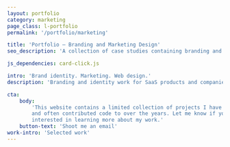 ```yaml
---
layout: portfolio
category: marketing
page_class: l-portfolio
permalink: '/portfolio/marketing'

title: 'Portfolio — Branding and Marketing Design'
seo_description: 'A collection of case studies containing branding and identity work for products and companies.'

js_dependencies: card-click.js

intro: 'Brand identity. Marketing. Web design.'
description: 'Branding and identity work for SaaS products and companies.'

cta:
    body:
        'This website contains a limited collection of projects I have designed
        and often contributed code to over the years. Let me know if you’re
        interested in learning more about my work.'
    button-text: 'Shoot me an email'
work-intro: 'Selected work'
---
```

